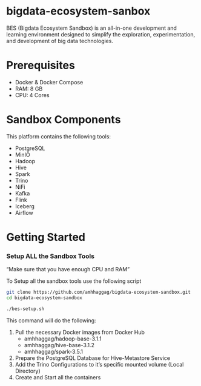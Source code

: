 # bigdata-ecosystem-sanbox
BES (Bigdata Ecosystem Sandbox) is an all-in-one development and learning environment designed to simplify the exploration, experimentation, and development of big data technologies.

# Prerequisites

- Docker & Docker Compose
- RAM: 8 GB
- CPU: 4 Cores

# Sandbox Components

This platform contains the following tools:

- PostgreSQL
- MinIO
- Hadoop
- Hive
- Spark
- Trino
- NiFi
- Kafka
- Flink
- Iceberg
- Airflow

# Getting Started

### Setup ALL the Sandbox Tools

“Make sure that you have enough CPU and RAM”

To Setup all the sandbox tools use the following script

```bash
git clone https://github.com/amhhaggag/bigdata-ecosystem-sandbox.git
cd bigdata-ecosystem-sandbox

./bes-setup.sh
```

This command will do the following:

1. Pull the necessary Docker images from Docker Hub
   - amhhaggag/hadoop-base-3.1.1
   - amhhaggag/hive-base-3.1.2
   - amhhaggag/spark-3.5.1
2. Prepare the PostgreSQL Database for Hive-Metastore Service
3. Add the Trino Configurations to it’s specific mounted volume (Local Directory)
4. Create and Start all the containers

